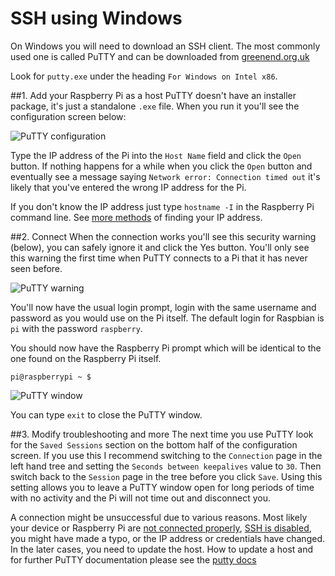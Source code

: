 # SSH using Windows

On Windows you will need to download an SSH client. The most commonly used one is called PuTTY and can be downloaded from [greenend.org.uk](http://www.chiark.greenend.org.uk/~sgtatham/putty/download.html)

Look for `putty.exe` under the heading `For Windows on Intel x86`.

##1. Add your Raspberry Pi as a host
PuTTY doesn't have an installer package, it's just a standalone `.exe` file. When you run it you'll see the configuration screen below:

![PuTTY configuration](images/ssh-win-config.png)

Type the IP address of the Pi into the `Host Name` field and click the `Open` button. If nothing happens for a while when you click the `Open` button and eventually see a message saying `Network error: Connection timed out` it's likely that you've entered the wrong IP address for the Pi.

If you don't know the IP address just type `hostname -I` in the Raspberry Pi command line. See [more methods](../ip-address.md) of finding your IP address.

##2. Connect
When the connection works you'll see this security warning (below), you can safely ignore it and click the Yes button. You'll only see this warning the first time when PuTTY connects to a Pi that it has never seen before.

![PuTTY warning](images/ssh-win-warning.png)

You'll now have the usual login prompt, login with the same username and password as you would use on the Pi itself. The default login for Raspbian is `pi` with the password `raspberry`.

You should now have the Raspberry Pi prompt which will be identical to the one found on the Raspberry Pi itself.

```
pi@raspberrypi ~ $
```

![PuTTY window](images/ssh-win-window.png)

You can type `exit` to close the PuTTY window.

##3. Modify troubleshooting and more
The next time you use PuTTY look for the `Saved Sessions` section on the bottom half of the configuration screen. If you use this I recommend switching to the `Connection` page in the left hand tree and setting the `Seconds between keepalives` value to `30`. Then switch back to the `Session` page in the tree before you click `Save`. Using this setting allows you to leave a PuTTY window open for long periods of time with no activity and the Pi will not time out and disconnect you.

A connection might be unsuccessful due to various reasons. Most likely your device or Raspberry Pi are [not connected properly](../../configuration/wireless/wireless-cli.md), [SSH is disabled](../../configuration/raspi-config.md), you might have made a typo, or the IP address or credentials have changed. In the later cases, you need to update the host. How to update a host and for further PuTTY documentation please see the [putty docs](http://www.chiark.greenend.org.uk/~sgtatham/putty/docs.html)


